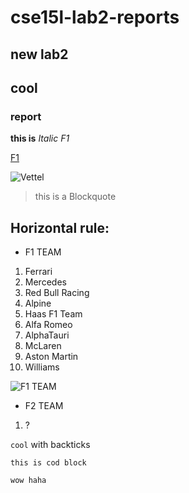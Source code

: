 # cse15l-lab2-reports

## new lab2
## cool 

### report

**this is** *Italic F1*

[F1](https://www.google.com/imgres?imgurl=https%3A%2F%2Fcdn.motorsportmagazine.com%2Fwp-content%2Fuploads%2F2020%2F08%2F19104118%2FMcLaren-Ferrari-red-Bull-and-Mercedes-cars-lined-up-in-parc-ferme-after-the-2020-F1-Spanish-Grand-Prix.jpg&imgrefurl=https%3A%2F%2Fwww.motorsportmagazine.com%2Farticles%2Fsingle-seaters%2Ff1%2Fmclaren-becomes-first-f1-team-to-sign-new-concorde-agreement&tbnid=UmlS5ZwJbKfxIM&vet=12ahUKEwi4zrbxgIP3AhViOX0KHcVGD9IQMygGegUIARDHAQ..i&docid=DgCR91_8jQpMAM&w=2000&h=1125&q=F1%20team%20&ved=2ahUKEwi4zrbxgIP3AhViOX0KHcVGD9IQMygGegUIARDHAQ)


![Vettel](https://user-images.githubusercontent.com/103221818/162331556-e4bf3a06-f9d9-44f2-9f61-bcff1f75e3c6.png)


> this is a Blockquote

Horizontal rule:
---

* F1 TEAM 


1. Ferrari
2. Mercedes
3. Red Bull Racing
4. Alpine
5. Haas F1 Team
6. Alfa Romeo
7. AlphaTauri
8. McLaren
9. Aston Martin
10. Williams

![F1 TEAM](https://user-images.githubusercontent.com/103221818/162331505-f817c34c-e3b4-4fe9-972c-e5da01ed38ef.png)


* F2 TEAM
1. ?

`cool` with backticks

```
this is cod block

wow haha
```


